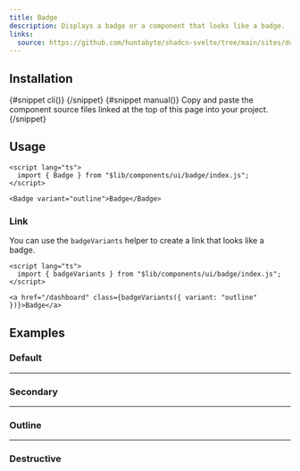 ```yaml
---
title: Badge
description: Displays a badge or a component that looks like a badge.
links:
  source: https://github.com/huntabyte/shadcn-svelte/tree/main/sites/docs/src/lib/registry/ui/badge
---
```


<script>
  import { ComponentPreview, PMAddComp, Step, Steps, InstallTabs } from '$lib/components/docs';
  import { BadgeDemo, BadgeDestructive, BadgeOutline, BadgeSecondary } from '$lib/registry/example'
</script>

<ComponentPreview name="badge-demo">

<div></div>

</ComponentPreview>

## Installation

<InstallTabs>
{#snippet cli()}
<PMAddComp name="badge" />
{/snippet}
{#snippet manual()}
<Steps>
<Step>Copy and paste the component source files linked at the top of this page into your project.</Step>
</Steps>
{/snippet}
</InstallTabs>

## Usage

```svelte
<script lang="ts">
  import { Badge } from "$lib/components/ui/badge/index.js";
</script>
```

```svelte
<Badge variant="outline">Badge</Badge>
```

### Link

You can use the `badgeVariants` helper to create a link that looks like a badge.

```svelte
<script lang="ts">
  import { badgeVariants } from "$lib/components/ui/badge/index.js";
</script>

<a href="/dashboard" class={badgeVariants({ variant: "outline" })}>Badge</a>
```

## Examples

### Default

<ComponentPreview name="badge-demo">

<div></div>

</ComponentPreview>

---

### Secondary

<ComponentPreview name="badge-secondary">

<div></div>

</ComponentPreview>

---

### Outline

<ComponentPreview name="badge-outline">

<div></div>

</ComponentPreview>

---

### Destructive

<ComponentPreview name="badge-destructive">

<div></div>

</ComponentPreview>
